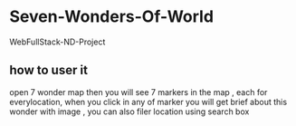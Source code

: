 # Seven-Wonders-Of-World
WebFullStack-ND-Project


how to user it
---
open 7 wonder map then you will see 7 markers in the map , each for everylocation, when you click in any of marker you will get brief about this wonder with image , you can also filer location using search box
